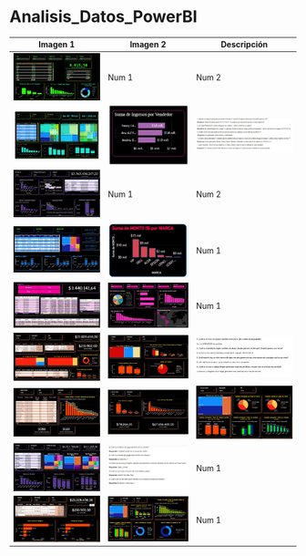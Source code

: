 # Analisis_Datos_PowerBI


| Imagen 1 | Imagen 2 | Descripción | 
|--------|--------|--------|
| ![Logo](https://github.com/FrennyMC/Analisis_Datos_PowerBI/blob/e2fd1528733e696be548347610f1fb6d36e87e28/Proyecto%201/PROYECTO%201.jpg) | Num 1 | Num 2 | 
| ![Logo](https://github.com/FrennyMC/Analisis_Datos_PowerBI/blob/e2fd1528733e696be548347610f1fb6d36e87e28/Proyecto%202/PROYECTO%202.jpg) | ![Logo](https://github.com/FrennyMC/Analisis_Datos_PowerBI/blob/e2fd1528733e696be548347610f1fb6d36e87e28/Proyecto%202/ToolTip.jpg) | ![Logo](https://github.com/FrennyMC/Analisis_Datos_PowerBI/blob/e2fd1528733e696be548347610f1fb6d36e87e28/Proyecto%202/Informe_proyecto2.jpg) |
| ![Logo](https://github.com/FrennyMC/Analisis_Datos_PowerBI/blob/e2fd1528733e696be548347610f1fb6d36e87e28/Proyecto%203/PROYECTO%203.jpg) | Num 1 | Num 2 |
| ![Logo](https://github.com/FrennyMC/Analisis_Datos_PowerBI/blob/e2fd1528733e696be548347610f1fb6d36e87e28/Proyecto%204/PROYECTO%204.jpg) | ![Logo](https://github.com/FrennyMC/Analisis_Datos_PowerBI/blob/e2fd1528733e696be548347610f1fb6d36e87e28/Proyecto%204/ToolTip.jpg) | Num 1 |
| ![Logo](https://github.com/FrennyMC/Analisis_Datos_PowerBI/blob/e2fd1528733e696be548347610f1fb6d36e87e28/Proyecto%205/PROYECTO%205%20INFORME%201.jpg) | ![Logo](https://github.com/FrennyMC/Analisis_Datos_PowerBI/blob/e2fd1528733e696be548347610f1fb6d36e87e28/Proyecto%205/PROYECTO%205%20INFORME%202.jpg) | Num 1 |
| ![Logo](https://github.com/FrennyMC/Analisis_Datos_PowerBI/blob/e2fd1528733e696be548347610f1fb6d36e87e28/Proyecto%206/PROYECTO%206%20INFORME%201.jpg) | ![Logo](https://github.com/FrennyMC/Analisis_Datos_PowerBI/blob/e2fd1528733e696be548347610f1fb6d36e87e28/Proyecto%206/PROYECTO%206%20INFORME%202.jpg) | ![Logo](https://github.com/FrennyMC/Analisis_Datos_PowerBI/blob/e2fd1528733e696be548347610f1fb6d36e87e28/Proyecto%206/INFORME.jpg) |
| ![Logo](https://github.com/FrennyMC/Analisis_Datos_PowerBI/blob/e2fd1528733e696be548347610f1fb6d36e87e28/Proyecto%207/PROYECTO%207%20INFORME%201.jpg) | ![Logo](https://github.com/FrennyMC/Analisis_Datos_PowerBI/blob/e2fd1528733e696be548347610f1fb6d36e87e28/Proyecto%207/PROYECTO%207%20INFORME%202.jpg) | ![Logo](https://github.com/FrennyMC/Analisis_Datos_PowerBI/blob/e2fd1528733e696be548347610f1fb6d36e87e28/Proyecto%207/PROYECTO%207%20INFORME%203.jpg) |
| ![Logo](https://github.com/FrennyMC/Analisis_Datos_PowerBI/blob/e2fd1528733e696be548347610f1fb6d36e87e28/Proyecto%208/PROYECTO%208.jpg) | ![Logo](https://github.com/FrennyMC/Analisis_Datos_PowerBI/blob/e2fd1528733e696be548347610f1fb6d36e87e28/Proyecto%208/INFORME%208.jpg) | Num 1 |
| ![Logo](https://github.com/FrennyMC/Analisis_Datos_PowerBI/blob/e2fd1528733e696be548347610f1fb6d36e87e28/Proyecto%209/PROYECTO%209%20INFORME%201.jpg) | ![Logo](https://github.com/FrennyMC/Analisis_Datos_PowerBI/blob/e2fd1528733e696be548347610f1fb6d36e87e28/Proyecto%209/PROYECTO%208%20INFORME%202.jpg) | Num 1|
